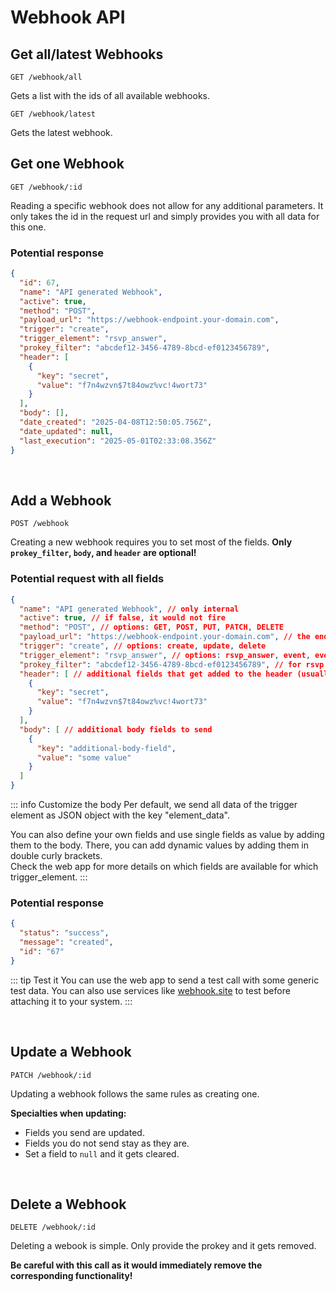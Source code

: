 
# Webhook API

## Get all/latest Webhooks

```
GET /webhook/all
```

Gets a list with the ids of all available webhooks.

```
GET /webhook/latest
```

Gets the latest webhook.

## Get one Webhook

```
GET /webhook/:id
```

Reading a specific webhook does not allow for any additional parameters. It only takes the id in the request url and simply provides you with all data for this one.

### Potential response

```json
{
  "id": 67,
  "name": "API generated Webhook",
  "active": true,
  "method": "POST",
  "payload_url": "https://webhook-endpoint.your-domain.com",
  "trigger": "create",
  "trigger_element": "rsvp_answer",
  "prokey_filter": "abcdef12-3456-4789-8bcd-ef0123456789",
  "header": [
    {
      "key": "secret",
      "value": "f7n4wzvn$7t84owz%vc!4wort73"
    }
  ],
  "body": [],
  "date_created": "2025-04-08T12:50:05.756Z",
  "date_updated": null,
  "last_execution": "2025-05-01T02:33:08.356Z"
}
```

<br />

## Add a Webhook

```
POST /webhook
```

Creating a new webhook requires you to set most of the fields. **Only `prokey_filter`, `body`, and `header` are optional!**

### Potential request with all fields

```json
{
  "name": "API generated Webhook", // only internal
  "active": true, // if false, it would not fire
  "method": "POST", // options: GET, POST, PUT, PATCH, DELETE
  "payload_url": "https://webhook-endpoint.your-domain.com", // the endpoint where we send the data to
  "trigger": "create", // options: create, update, delete
  "trigger_element": "rsvp_answer", // options: rsvp_answer, event, event_group, style, rsvp_template, cta_template, landingpage_template
  "prokey_filter": "abcdef12-3456-4789-8bcd-ef0123456789", // for rsvp answers, you can use this to filter for a specific event
  "header": [ // additional fields that get added to the header (usually some authentication token)
    {
      "key": "secret",
      "value": "f7n4wzvn$7t84owz%vc!4wort73"
    }
  ],
  "body": [ // additional body fields to send
    {
      "key": "additional-body-field",
      "value": "some value"
    }
  ]
}
```

::: info Customize the body
Per default, we send all data of the trigger element as JSON object with the key "element_data".

You can also define your own fields and use single fields as value by adding them to the body. There, you can add dynamic values by adding them in double curly brackets.  
Check the web app for more details on which fields are available for which trigger_element.
:::

### Potential response

```json
{
  "status": "success",
  "message": "created",
  "id": "67"
}
```

::: tip Test it
You can use the web app to send a test call with some generic test data.
You can also use services like [webhook.site](https://webhook.site/) to test before attaching it to your system.
:::

<br />

## Update a Webhook

```
PATCH /webhook/:id
```

Updating a webhook follows the same rules as creating one.

**Specialties when updating:**
- Fields you send are updated.  
- Fields you do not send stay as they are.
- Set a field to `null` and it gets cleared.

<br />

## Delete a Webhook

```
DELETE /webhook/:id
```

Deleting a webook is simple. Only provide the prokey and it gets removed.

**Be careful with this call as it would immediately remove the corresponding functionality!**
